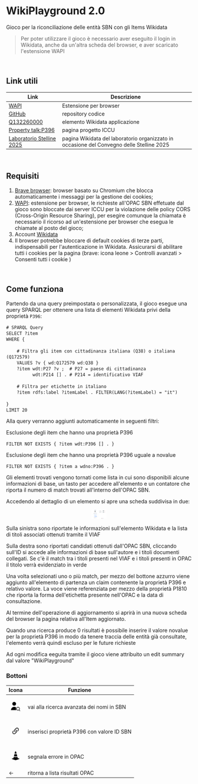 # WikiPlayground 2.0
Gioco per la riconciliazione delle entità SBN con gli Items Wikidata

> Per poter utilizzare il gioco è necessario aver eseguito il login in Wikidata, anche da un'altra scheda del browser, e aver scaricato l'estensione WAPI
<br>

## Link utili
| Link | Descrizione |
| --- | --- |
| [WAPI](https://chromewebstore.google.com/detail/lmjpfcjpoifmnfenlbnmgijkegiddmjg) | Estensione per browser |
| [GitHub](https://github.com/logo94/WikiPlayground2.0) | repository codice |
| [Q132260000](https://www.wikidata.org/wiki/Q132260000) | elemento Wikidata applicazione |
| [Property talk:P396](https://www.wikidata.org/wiki/Property_talk:P396) | pagina progetto ICCU |
| [Laboratorio Stelline 2025](https://github.com/labaib/WikiPlayground) | pagina Wikidata del laboratorio organizzato in occasione del Convegno delle Stelline 2025 |
<br>

## Requisiti
1. [Brave browser](https://brave.com/download/): browser basato su Chromium che blocca automaticamente i messaggi per la gestione dei cookies;
2. [WAPI](https://chromewebstore.google.com/detail/lmjpfcjpoifmnfenlbnmgijkegiddmjg): estensione per browser, le richieste all'OPAC SBN effetuate dal gioco sono bloccate dai server ICCU per la violazione delle policy CORS (Cross-Origin Resource Sharing), per esegire comunque la chiamata è necessario il ricorso ad un'estensione per browser che esegua le chiamate al posto del gioco;
3. Account [Wikidata](https://www.wikidata.org/w/index.php?&title=Special:UserLogin)
4. Il browser potrebbe bloccare di default cookies di terze parti, indispensabili per l'autenticazione in Wikidata. Assicurarsi di abilitare tutti i cookies per la pagina (brave: icona leone > Controlli avanzati > Consenti tutti i cookie )
<br>

## Come funziona
Partendo da una query preimpostata o personalizzata, il gioco esegue una query SPARQL per ottenere una lista di elementi Wikidata privi della proprietà `P396`:

```
# SPARQL Query
SELECT ?item
WHERE {

    # Filtra gli item con cittadinanza italiana (Q38) o italiana (Q172579)
    VALUES ?v { wd:Q172579 wd:Q38 }
    ?item wdt:P27 ?v ;  # P27 = paese di cittadinanza
          wdt:P214 [] . # P214 = identificativo VIAF

    # Filtra per etichette in italiano
    ?item rdfs:label ?itemLabel . FILTER(LANG(?itemLabel) = "it")

}
LIMIT 20
```
Alla query verranno aggiunti automaticamente in seguenti filtri:

Esclusione degli item che hanno una proprietà P396
```
FILTER NOT EXISTS { ?item wdt:P396 [] . }
```

Esclusione degli item che hanno una proprietà P396 uguale a novalue
```
FILTER NOT EXISTS { ?item a wdno:P396 . }
```

Gli elementi trovati vengono tornati come lista in cui sono disponibili alcune informazioni di base, un tasto per accedere all'elemento e un contatore che riporta il numero di match trovati all'interno dell'OPAC SBN.

Accedendo al dettaglio di un elemento si apre una scheda suddivisa in due: 

<div align="center"><img height="25" src="img/tabs_screen.png"></div>

Sulla sinistra sono riportate le informazioni sull'elemento Wikidata e la lista di titoli associati ottenuti tramite il VIAF

Sulla destra sono riportati candidati ottenuti dall'OPAC SBN, cliccando sull'ID si accede alle informazioni di base sull'autore e i titoli documenti collegati. Se c'è il match tra i titoli presenti nel VIAF e i titoli presenti in OPAC il titolo verrà evidenziato in verde

Una volta selezionati uno o più match, per mezzo del bottone azzurro viene aggiunto all'elemento di partenza un claim contenente la proprietà P396 e relativo valore. La voce viene referenziata per mezzo della proprietà P1810 che riporta la forma dell'etichetta presente nell'OPAC e la data di consultazione. 

Al termine dell'operazione di aggiornamento si aprirà in una nuova scheda del browser la pagina relativa all'Item aggiornato.

Quando una ricerca produce 0 risultati è possibile inserire il valore novalue per la proprietà P396 in modo da tenere traccia delle entità già consultate, l'elemento verrà quindi escluso per le future richieste

Ad ogni modifica eeguita tramite il gioco viene attribuito un edit summary dal valore "WikiPlayground"
<br>


### Bottoni
| Icona | Funzione |
| --- | --- | 
| &nbsp;<div align="center"><img height="25" src="img/user.png"></div>&nbsp; | vai alla ricerca avanzata dei nomi in SBN |
| &nbsp;<div align="center"><img height="25" src="img/link-45deg.svg"></div>&nbsp; | inserisci proprietà P396 con valore ID SBN |
| &nbsp;<div align="center"><img height="25" src="img/cone-striped.svg"></div>&nbsp; | segnala errore in OPAC |
| <- | ritorna a lista risultati OPAC |
<br>

